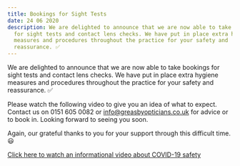 ```yaml
---
title: Bookings for Sight Tests
date: 24 06 2020
description: We are delighted to announce that we are now able to take bookings
  for sight tests and contact lens checks. We have put in place extra hygiene
  measures and procedures throughout the practice for your safety and
  reassurance. ✅
---
```


We are delighted to announce that we are now able to take bookings for sight tests and contact lens checks. We have put in place extra hygiene measures and procedures throughout the practice for your safety and reassurance. ✅

Please watch the following video to give you an idea of what to expect.
Contact us on 0151 605 0082 or info@greasbyopticians.co.uk for advice or to book in. Looking forward to seeing you soon.

Again, our grateful thanks to you for your support through this difficult time. 😃

[Click here to watch an informational video about COVID-19 safety](https://www.youtube.com/watch?v=gGkQutVzImo&feature=youtu.be&fbclid=IwAR2uPQlSEa0tIixfdm4slK_fNmGJxURDA4TpiHnD93y0Afu0cdBvAVSNnuM)
